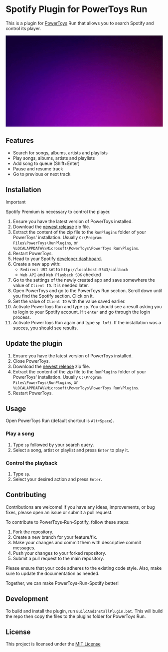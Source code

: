# Spotify Plugin for PowerToys Run

This is a plugin for [PowerToys](https://github.com/microsoft/PowerToys) Run that allows you to search Spotify and control its player.

<p align="center">
    <img src="./demo.gif" width="760" />
</p>

## Features

- Search for songs, albums, artists and playlists
- Play songs, albums, artists and playlists
- Add song to queue (Shift+Enter)
- Pause and resume track
- Go to previous or next track

## Installation

> [!IMPORTANT]
> Spotify Premium is necessary to control the player.

1. Ensure you have the latest version of PowerToys installed.
2. Download the [newest release](https://github.com/waaverecords/PowerToys-Run-Spotify/releases) zip file.
3. Extract the content of the zip file to the `RunPlugins` folder of your PowerToys' installation. Usually `C:\Program Files\PowerToys\RunPlugins`, or `%LOCALAPPDATA%\Microsoft\PowerToys\PowerToys Run\Plugins`.
4. Restart PowerToys.
5. Head to your Spotify [developer dashboard](https://developer.spotify.com/).
6. Create a new app with:
    - `Redirect URI` set to `http://localhost:5543/callback`
    - `Web API` and `Web Playback SDK` checked
7. Go to the settings of the newly created app and save somewhere the value of `Client ID`. It is needed later.
8. Open PowerToys and go to the PowerToys Run section. Scroll down until you find the Spotify section. Click on it.
9. Set the value of `Client ID` with the value saved earlier.
10. Activate PowerToys Run and type `sp`. You should see a result asking you to login to your Spotify account. Hit `enter` and go through the login process.
11. Activate PowerToys Run again and type `sp lofi`. If the installation was a succes, you should see results.

## Update the plugin

1. Ensure you have the latest version of PowerToys installed.
2. Close PowerToys.
2. Download the [newest release](https://github.com/waaverecords/PowerToys-Run-Spotify/releases) zip file.
3. Extract the content of the zip file to the `RunPlugins` folder of your PowerToys' installation. Usually `C:\Program Files\PowerToys\RunPlugins`, or `%LOCALAPPDATA%\Microsoft\PowerToys\PowerToys Run\Plugins`.
4. Restart PowerToys.

## Usage

Open PowerToys Run (default shortcut is ```Alt+Space```).

### Play a song

1. Type ```sp``` followed by your search query.
2. Select a song, artist or playlist and press ```Enter``` to play it.

### Control the playback

1. Type ```sp```.
2. Select your desired action and press ```Enter```.

## Contributing

Contributions are welcome! If you have any ideas, improvements, or bug fixes, please open an issue or submit a pull request.

To contribute to PowerToys-Run-Spotify, follow these steps:

1. Fork the repository.
2. Create a new branch for your feature/fix.
3. Make your changes and commit them with descriptive commit messages.
4. Push your changes to your forked repository.
5. Submit a pull request to the main repository.

Please ensure that your code adheres to the existing code style. Also, make sure to update the documentation as needed.

Together, we can make PowerToys-Run-Spotify better!

## Development

To build and install the plugin, run `BuildAndInstallPlugin.bat`. This will build the repo then copy the files to the plugins folder for PowerToys Run.

## License

This project is licensed under the [MIT License](LICENSE)